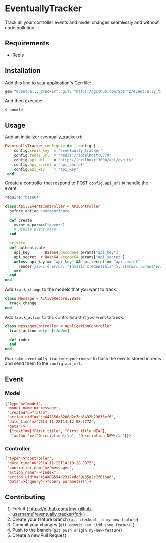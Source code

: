 # EventuallyTracker

Track all your controller events and model changes seamlessly and without code pollution.

## Requirements

* Redis

## Installation

Add this line to your application's Gemfile:

```ruby
gem "eventually_tracker", git: "https://github.com/Spin42/eventually_tracker.git"
```

And then execute:

    $ bundle

## Usage

Add an initializer eventually_tracker.rb.

```ruby
EventuallyTracker.configure do | config |
    config.redis_key  = "eventually_tracker"
    config.redis_url  = "redis://localhost:6379"
    config.api_url    = "http://localhost:3000/api/events"
    config.api_secret = "api_secret"
    config.api_key    = "api_key"
 end
```

Create a controller that respond to POST `config.api_url` to handle the event.

```ruby
require "base64"

class Api::EventsController < APIController
  before_action :authenticate
  
  def create
    event = params["event"]
    # Handle event data
  end
  
  private
  def authenticate
    api_key     = Base64.decode64 params["api_key"]
    api_secret  = Base64.decode64 params["api_secret"]
    unless api_key == "api_key" && api_secret == "api_secret"
      render json: { error: "Invalid credentials" }, status: :unauthorized
    end
  end
end
```

Add `track_change` to the models that you want to track.

```ruby
class Message < ActiveRecord::Base
  track_change
end
```

Add `track_action` to the controllers that you want to track.

```ruby
class MessagesController < ApplicationController
  track_action only: [:index]

  def index
  end
end
```

Run `rake eventually_tracker:synchronise` to flush the events stored in redis and send them to the `config.api_url`.

## Event

### Model

```json
{"type"=>"model",
 "model_name"=>"message",
 "created"=>"false",
 "action_uid"=>"de447856a6200d2c7ca5432b29833ef6",
 "date_time"=>"2014-11-22T14:12:08.377Z",
 "data"=>
  {"text"=>["First title", "First title NEW"],
   "author"=>["Description\r\n", "Description NEW\r\n"]}}
```

### Controller

```json
{"type"=>"controller",
 "date_time"=>"2014-11-22T14:10:28.897Z",
 "controller_name"=>"messages",
 "action_name"=>"index",
 "action_uid"=>"464a09594d23174dc59a35e2c7f016a6",
 "data"=>{"query"=>"query parameters"}}
```

## Contributing

1. Fork it ( https://github.com/[my-github-username]/eventually_tracker/fork )
2. Create your feature branch (`git checkout -b my-new-feature`)
3. Commit your changes (`git commit -am 'Add some feature'`)
4. Push to the branch (`git push origin my-new-feature`)
5. Create a new Pull Request
